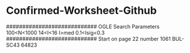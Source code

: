 # Confirmed-Worksheet-Github

############################
OGLE Search Parameters
100<N<1000
14<I<16
I>med
0.1<Isig<0.3
############################
Start on page 22 number 1061
BUL-SC43 64823
